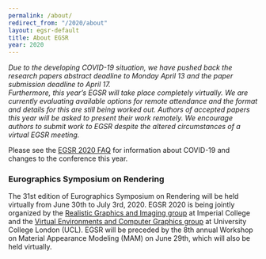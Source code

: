 ```yaml
---
permalink: /about/
redirect_from: "/2020/about"
layout: egsr-default
title: About EGSR
year: 2020
---
```

<p><i>Due to the developing COVID-19 situation, we have pushed back the research papers abstract deadline to Monday April 13 and the paper submission deadline to April 17.<br>
Furthermore, this year’s EGSR will take place completely virtually. We are currently evaluating available options for remote attendance and the format and details for this are still being worked out. Authors of accepted papers this year will be asked to present their work remotely. We encourage authors to submit work to EGSR despite the altered circumstances of a virtual EGSR meeting.</i></p>
Please see the <a href="/faq">EGSR 2020 FAQ</a> for information about COVID-19 and changes to the conference this year.

### Eurographics Symposium on Rendering
 The 31st edition of Eurographics Symposium on Rendering will be held virtually from June 30th to July 3rd, 2020. EGSR 2020 is being jointly organized by the <a href='https://wp.doc.ic.ac.uk/rgi/'>Realistic Graphics and Imaging group</a> at Imperial College and the <a href='http://vecg.cs.ucl.ac.uk/'>Virtual Environments and Computer Graphics group</a> at University College London (UCL). EGSR will be preceded by the 8th annual Workshop on Material Appearance Modeling (MAM) on June 29th, which will also be held virtually.